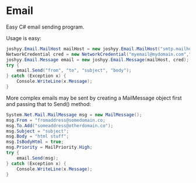 # Email
Easy C# email sending program.

Usage is easy:
```c#
joshyy.Email.MailHost mailHost = new joshyy.Email.MailHost("smtp.mailhost.com", port, true);
NetworkCredential cred = new NetworkCredential("myemail@mydomain.com","mypassword");
joshyy.Email.Message email = new joshyy.Email.Message(mailHost, cred);
try {
    email.Send("from", "to", "subject", "body");
} catch (Exception x) {
    Console.WriteLine(x.Message);
}
```

More complex emails may be sent by creating a MailMessage object first and passing that to Send() method:
```c#
System.Net.Mail.MailMessage msg = new MailMessage();
msg.From = "fromaddress@somedomain.co;
msg.To.Add("someaddress@otherdomain.co");
msg.Subject = "subject";
msg.Body = "html stuff";
msg.IsBodyHtml = true;
msg.Priority = MailPriority.High;
try {
    email.Send(msg);
} catch (Exception x) {
    Console.WriteLine(x.Message);
}
```
